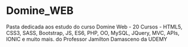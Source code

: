 # Domine_WEB
 Pasta dedicada aos estudo do curso Domine Web - 20 Cursos - HTML5, CSS3, SASS, Bootstrap, JS, ES6, PHP, OO, MySQL, JQuery, MVC, APIs, IONIC e muito mais. do Professor Jamilton Damasceno da UDEMY
